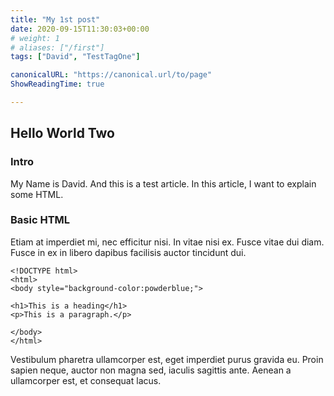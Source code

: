```yaml
---
title: "My 1st post"
date: 2020-09-15T11:30:03+00:00
# weight: 1
# aliases: ["/first"]
tags: ["David", "TestTagOne"]

canonicalURL: "https://canonical.url/to/page"
ShowReadingTime: true

---
```


## Hello World Two

### Intro

My Name is David. And this is a test article. In this article, I want to explain some HTML. 

### Basic HTML

Etiam at imperdiet mi, nec efficitur nisi. In vitae nisi ex. Fusce vitae dui diam. Fusce in ex in libero dapibus facilisis auctor tincidunt dui.

```
<!DOCTYPE html>
<html>
<body style="background-color:powderblue;">

<h1>This is a heading</h1>
<p>This is a paragraph.</p>

</body>
</html>
```

Vestibulum pharetra ullamcorper est, eget imperdiet purus gravida eu. Proin sapien neque, auctor non magna sed, iaculis sagittis ante. Aenean a ullamcorper est, et consequat lacus. 